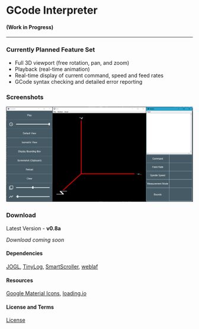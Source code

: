 # GCode Interpreter

#### **(Work in Progress)**

--------

### Currently Planned Feature Set
* Full 3D viewport (free rotation, pan, and zoom)
* Playback (real-time animation)
* Real-time display of current command, speed and feed rates
* GCode syntax checking and detailed error reporting

### Screenshots

![](screenshots/screenshot_1.png?raw=false)

### Download

Latest Version - **v0.8a**

*Download coming soon*

#### Dependencies
[JOGL](http://jogamp.org/jogl/www/), [TinyLog](http://www.tinylog.org/), [SmartScroller](http://tinyurl.com/zycf3zw), [weblaf](https://github.com/mgarin/weblaf)

#### Resources
[Google Material Icons](https://design.google.com/icons/),
[loading.io](http://loading.io)

#### License and Terms
[License](LICENSE.txt)
